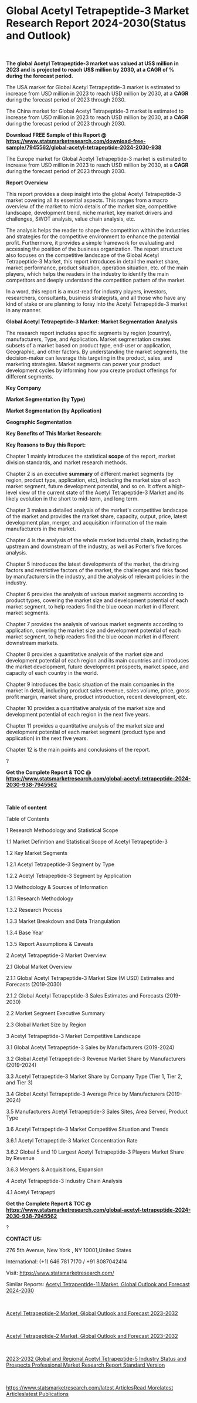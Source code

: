 <h1>Global Acetyl Tetrapeptide-3 Market Research Report 2024-2030(Status and Outlook)</h1><br/><p><strong>The global Acetyl Tetrapeptide-3 market was valued at US$ million in 2023 and is projected to reach US$ million by 2030, at a <strong>CAGR</strong> of % during the forecast period.</strong></p>
 
 
 
 <p>The USA market for Global Acetyl Tetrapeptide-3 market is estimated to increase from USD million in 2023 to reach USD million by 2030, at a <strong>CAGR</strong> during the forecast period of 2023 through 2030.</p>
 
 
 
 <p>The China market for Global Acetyl Tetrapeptide-3 market is estimated to increase from USD million in 2023 to reach USD million by 2030, at a <strong>CAGR</strong> during the forecast period of 2023 through 2030.</p>
 
 
 
 <p><strong>Download FREE Sample of this Report @ <a href="https://www.statsmarketresearch.com/download-free-sample/7945562/global-acetyl-tetrapeptide-2024-2030-938">https://www.statsmarketresearch.com/download-free-sample/7945562/global-acetyl-tetrapeptide-2024-2030-938</a></strong></p>
 
 
 
 <p>The Europe market for Global Acetyl Tetrapeptide-3 market is estimated to increase from USD million in 2023 to reach USD million by 2030, at a <strong>CAGR</strong> during the forecast period of 2023 through 2030.</p>
 
 
 
 <p><strong>Report Overview</strong></p>
 
 
 
 <p>This report provides a deep insight into the global Acetyl Tetrapeptide-3 market covering all its essential aspects. This ranges from a macro overview of the market to micro details of the market size, competitive landscape, development trend, niche market, key market drivers and challenges, SWOT analysis, value chain analysis, etc.</p>
 
 
 
 <p>The analysis helps the reader to shape the competition within the industries and strategies for the competitive environment to enhance the potential profit. Furthermore, it provides a simple framework for evaluating and accessing the position of the business organization. The report structure also focuses on the competitive landscape of the Global Acetyl Tetrapeptide-3 Market, this report introduces in detail the market share, market performance, product situation, operation situation, etc. of the main players, which helps the readers in the industry to identify the main competitors and deeply understand the competition pattern of the market.</p>
 
 
 
 <p>In a word, this report is a must-read for industry players, investors, researchers, consultants, business strategists, and all those who have any kind of stake or are planning to foray into the Acetyl Tetrapeptide-3 market in any manner.</p>
 
 
 
 <p><strong>Global Acetyl Tetrapeptide-3 Market: Market Segmentation Analysis</strong></p>
 
 
 
 <p>The research report includes specific segments by region (country), manufacturers, Type, and Application. Market segmentation creates subsets of a market based on product type, end-user or application, Geographic, and other factors. By understanding the market segments, the decision-maker can leverage this targeting in the product, sales, and marketing strategies. Market segments can power your product development cycles by informing how you create product offerings for different segments.</p>
 
 
 
 <p><strong>Key Company</strong></p>
 
 
 
 <p><strong>Market Segmentation (by Type)</strong></p>
 
 
 
 <p><strong>Market Segmentation (<strong>by Application</strong>)</strong></p>
 
 
 
 <p><strong>Geographic Segmentation</strong></p>
 
 
 
 <p><strong>Key Benefits of This Market Research:</strong></p>
 
 
 
 <p><strong>Key <strong>Reasons to Buy</strong> this Report:</strong></p>
 
 
 
 <p>Chapter 1 mainly introduces the statistical <strong>scope</strong> of the report, market division standards, and market research methods.</p>
 
 
 
 <p>Chapter 2 is an executive <strong>summary</strong> of different market segments (by region, product type, application, etc), including the market size of each market segment, future development potential, and so on. It offers a high-level view of the current state of the Acetyl Tetrapeptide-3 Market and its likely evolution in the short to mid-term, and long term.</p>
 
 
 
 <p>Chapter 3 makes a detailed analysis of the market&#39;s competitive landscape of the market and provides the market share, capacity, output, price, latest development plan, merger, and acquisition information of the main manufacturers in the market.</p>
 
 
 
 <p>Chapter 4 is the analysis of the whole market industrial chain, including the upstream and downstream of the industry, as well as Porter&#39;s five forces analysis.</p>
 
 
 
 <p>Chapter 5 introduces the latest developments of the market, the driving factors and restrictive factors of the market, the challenges and risks faced by manufacturers in the industry, and the analysis of relevant policies in the industry.</p>
 
 
 
 <p>Chapter 6 provides the analysis of various market segments according to product types, covering the market size and development potential of each market segment, to help readers find the blue ocean market in different market segments.</p>
 
 
 
 <p>Chapter 7 provides the analysis of various market segments according to application, covering the market size and development potential of each market segment, to help readers find the blue ocean market in different downstream markets.</p>
 
 
 
 <p>Chapter 8 provides a quantitative analysis of the market size and development potential of each region and its main countries and introduces the market development, future development prospects, market space, and capacity of each country in the world.</p>
 
 
 
 <p>Chapter 9 introduces the basic situation of the main companies in the market in detail, including product sales revenue, sales volume, price, gross profit margin, market share, product introduction, recent development, etc.</p>
 
 
 
 <p>Chapter 10 provides a quantitative analysis of the market size and development potential of each region in the next five years.</p>
 
 
 
 <p>Chapter 11 provides a quantitative analysis of the market size and development potential of each market segment (product type and application) in the next five years.</p>
 
 
 
 <p>Chapter 12 is the main points and conclusions of the report.</p>
 
 
 
 <p>? </p>
 
 
 
 <div><b>Get the Complete Report & TOC @ <a href="https://www.statsmarketresearch.com/global-acetyl-tetrapeptide-2024-2030-938-7945562">https://www.statsmarketresearch.com/global-acetyl-tetrapeptide-2024-2030-938-7945562</a></b></div>
 
 
 
 <p><br />
 
 <b>Table of content</b></p>
 
 
 
 <p>Table of Contents<br />
 
 1 Research Methodology and Statistical Scope<br />
 
 1.1 Market Definition and Statistical Scope of Acetyl Tetrapeptide-3<br />
 
 1.2 Key Market Segments<br />
 
 1.2.1 Acetyl Tetrapeptide-3 Segment by Type<br />
 
 1.2.2 Acetyl Tetrapeptide-3 Segment by Application<br />
 
 1.3 Methodology & Sources of Information<br />
 
 1.3.1 Research Methodology<br />
 
 1.3.2 Research Process<br />
 
 1.3.3 Market Breakdown and Data Triangulation<br />
 
 1.3.4 Base Year<br />
 
 1.3.5 Report Assumptions & Caveats<br />
 
 2 Acetyl Tetrapeptide-3 Market Overview<br />
 
 2.1 Global Market Overview<br />
 
 2.1.1 Global Acetyl Tetrapeptide-3 Market Size (M USD) Estimates and Forecasts (2019-2030)<br />
 
 2.1.2 Global Acetyl Tetrapeptide-3 Sales Estimates and Forecasts (2019-2030)<br />
 
 2.2 Market Segment Executive Summary<br />
 
 2.3 Global Market Size by Region<br />
 
 3 Acetyl Tetrapeptide-3 Market Competitive Landscape<br />
 
 3.1 Global Acetyl Tetrapeptide-3 Sales by Manufacturers (2019-2024)<br />
 
 3.2 Global Acetyl Tetrapeptide-3 Revenue Market Share by Manufacturers (2019-2024)<br />
 
 3.3 Acetyl Tetrapeptide-3 Market Share by Company Type (Tier 1, Tier 2, and Tier 3)<br />
 
 3.4 Global Acetyl Tetrapeptide-3 Average Price by Manufacturers (2019-2024)<br />
 
 3.5 Manufacturers Acetyl Tetrapeptide-3 Sales Sites, Area Served, Product Type<br />
 
 3.6 Acetyl Tetrapeptide-3 Market Competitive Situation and Trends<br />
 
 3.6.1 Acetyl Tetrapeptide-3 Market Concentration Rate<br />
 
 3.6.2 Global 5 and 10 Largest Acetyl Tetrapeptide-3 Players Market Share by Revenue<br />
 
 3.6.3 Mergers & Acquisitions, Expansion<br />
 
 4 Acetyl Tetrapeptide-3 Industry Chain Analysis<br />
 
 4.1 Acetyl Tetrapepti</p>
 
 
 
 <div><b>Get the Complete Report & TOC @ <a href="https://www.statsmarketresearch.com/global-acetyl-tetrapeptide-2024-2030-938-7945562">https://www.statsmarketresearch.com/global-acetyl-tetrapeptide-2024-2030-938-7945562</a></b></div>
 
 
 
 <p>? </p>
 
 
 
 <p><b>CONTACT US:</b><br />
 
 276 5th Avenue, New York , NY 10001,United States<br />
 
 International: (+1) 646 781 7170 / +91 8087042414<br />
 
 Visit: <a href="https://www.statsmarketresearch.com/">https://www.statsmarketresearch.com/</a><br />
 
 Similar Reports: <a href="https://www.statsmarketresearch.com/global-acetyl-tetrapeptide-2024-2030-938-7945562">Acetyl Tetrapeptide-11 Market, Global Outlook and Forecast 2024-2030</a><br />
 
 <br />
 
 <a href="https://www.statsmarketresearch.com/global-acetyl-tetrapeptide-2024-2030-938-7945562">Acetyl Tetrapeptide-2 Market, Global Outlook and Forecast 2023-2032</a><br />
 
 <br />
 
 <a href="https://www.statsmarketresearch.com/global-acetyl-tetrapeptide-2024-2030-938-7945562">Acetyl Tetrapeptide-2 Market, Global Outlook and Forecast 2023-2032</a><br />
 
 <br />
 
 <a href="https://www.statsmarketresearch.com/global-acetyl-tetrapeptide-2024-2030-938-7945562">2023-2032 Global and Regional Acetyl Tetrapeptide-5 Industry Status and Prospects Professional Market Research Report Standard Version</a><br />
 
 <br />
 
 <a href="https://gyeongbokgung.com">https://www.statsmarketresearch.com/</a><a href="https://hallyeomaritime.com">latest Articles</a><a href="https://jingwansa.com">Read More</a><a href="https://nguoiviet.jp/">latest Articles</a><a href="https://www.intelmarketresearch.com/">latest Publications</a></p>